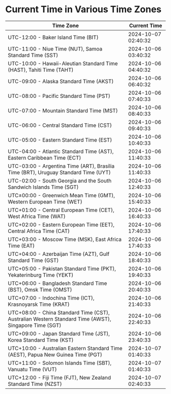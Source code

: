 # Current Time in Various Time Zones

| Time Zone | Current Time |
|-----------|--------------|
| UTC-12:00 - Baker Island Time (BIT) | 2024-10-07 02:40:32 |
| UTC-11:00 - Niue Time (NUT), Samoa Standard Time (SST) | 2024-10-06 03:40:32 |
| UTC-10:00 - Hawaii-Aleutian Standard Time (HAST), Tahiti Time (TAHT) | 2024-10-06 04:40:32 |
| UTC-09:00 - Alaska Standard Time (AKST) | 2024-10-06 06:40:32 |
| UTC-08:00 - Pacific Standard Time (PST) | 2024-10-06 07:40:33 |
| UTC-07:00 - Mountain Standard Time (MST) | 2024-10-06 08:40:33 |
| UTC-06:00 - Central Standard Time (CST) | 2024-10-06 09:40:33 |
| UTC-05:00 - Eastern Standard Time (EST) | 2024-10-06 10:40:33 |
| UTC-04:00 - Atlantic Standard Time (AST), Eastern Caribbean Time (ECT) | 2024-10-06 11:40:33 |
| UTC-03:00 - Argentina Time (ART), Brasília Time (BRT), Uruguay Standard Time (UYT) | 2024-10-06 11:40:33 |
| UTC-02:00 - South Georgia and the South Sandwich Islands Time (SGT) | 2024-10-06 12:40:33 |
| UTC±00:00 - Greenwich Mean Time (GMT), Western European Time (WET) | 2024-10-06 15:40:33 |
| UTC+01:00 - Central European Time (CET), West Africa Time (WAT) | 2024-10-06 16:40:33 |
| UTC+02:00 - Eastern European Time (EET), Central Africa Time (CAT) | 2024-10-06 17:40:33 |
| UTC+03:00 - Moscow Time (MSK), East Africa Time (EAT) | 2024-10-06 17:40:33 |
| UTC+04:00 - Azerbaijan Time (AZT), Gulf Standard Time (GST) | 2024-10-06 18:40:33 |
| UTC+05:00 - Pakistan Standard Time (PKT), Yekaterinburg Time (YEKT) | 2024-10-06 19:40:33 |
| UTC+06:00 - Bangladesh Standard Time (BST), Omsk Time (OMST) | 2024-10-06 20:40:33 |
| UTC+07:00 - Indochina Time (ICT), Krasnoyarsk Time (KRAT) | 2024-10-06 21:40:33 |
| UTC+08:00 - China Standard Time (CST), Australian Western Standard Time (AWST), Singapore Time (SGT) | 2024-10-06 22:40:33 |
| UTC+09:00 - Japan Standard Time (JST), Korea Standard Time (KST) | 2024-10-06 23:40:33 |
| UTC+10:00 - Australian Eastern Standard Time (AEST), Papua New Guinea Time (PGT) | 2024-10-07 01:40:33 |
| UTC+11:00 - Solomon Islands Time (SBT), Vanuatu Time (VUT) | 2024-10-07 01:40:33 |
| UTC+12:00 - Fiji Time (FJT), New Zealand Standard Time (NZST) | 2024-10-07 02:40:33 |

